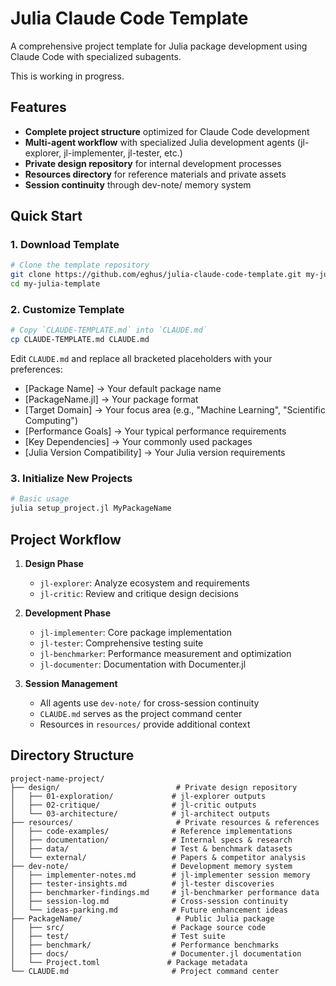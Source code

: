 # Julia Claude Code Template

A comprehensive project template for Julia package development using Claude Code with specialized subagents.

This is working in progress.

## Features

- **Complete project structure** optimized for Claude Code development
- **Multi-agent workflow** with specialized Julia development agents (jl-explorer, jl-implementer, jl-tester, etc.)
- **Private design repository** for internal development processes
- **Resources directory** for reference materials and private assets
- **Session continuity** through dev-note/ memory system

## Quick Start

### 1. Download Template

```bash
# Clone the template repository
git clone https://github.com/eghus/julia-claude-code-template.git my-julia-template
cd my-julia-template
```

### 2. Customize Template

``` bash
# Copy `CLAUDE-TEMPLATE.md` into `CLAUDE.md`
cp CLAUDE-TEMPLATE.md CLAUDE.md
```

Edit `CLAUDE.md` and replace all bracketed placeholders with your preferences:

- [Package Name] → Your default package name
- [PackageName.jl] → Your package format
- [Target Domain] → Your focus area (e.g., "Machine Learning", "Scientific Computing")
- [Performance Goals] → Your typical performance requirements
- [Key Dependencies] → Your commonly used packages
- [Julia Version Compatibility] → Your Julia version requirements

### 3. Initialize New Projects

```bash
# Basic usage
julia setup_project.jl MyPackageName
```

## Project Workflow

1. **Design Phase**
   - `jl-explorer`: Analyze ecosystem and requirements
   - `jl-critic`: Review and critique design decisions

2. **Development Phase**
   - `jl-implementer`: Core package implementation
   - `jl-tester`: Comprehensive testing suite
   - `jl-benchmarker`: Performance measurement and optimization
   - `jl-documenter`: Documentation with Documenter.jl

3. **Session Management**
   - All agents use `dev-note/` for cross-session continuity
   - `CLAUDE.md` serves as the project command center
   - Resources in `resources/` provide additional context

## Directory Structure

```
project-name-project/
├── design/                          # Private design repository
│   ├── 01-exploration/             # jl-explorer outputs
│   ├── 02-critique/                # jl-critic outputs  
│   └── 03-architecture/            # jl-architect outputs
├── resources/                       # Private resources & references
│   ├── code-examples/              # Reference implementations
│   ├── documentation/              # Internal specs & research
│   ├── data/                       # Test & benchmark datasets
│   └── external/                   # Papers & competitor analysis
├── dev-note/                       # Development memory system
│   ├── implementer-notes.md        # jl-implementer session memory
│   ├── tester-insights.md          # jl-tester discoveries
│   ├── benchmarker-findings.md     # jl-benchmarker performance data
│   ├── session-log.md              # Cross-session continuity
│   └── ideas-parking.md            # Future enhancement ideas
├── PackageName/                     # Public Julia package
│   ├── src/                        # Package source code
│   ├── test/                       # Test suite
│   ├── benchmark/                  # Performance benchmarks
│   ├── docs/                       # Documenter.jl documentation
│   └── Project.toml               # Package metadata
└── CLAUDE.md                       # Project command center
```
